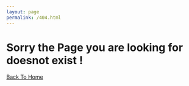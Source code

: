 ```yaml
---
layout: page
permalink: /404.html
---
```


# Sorry the Page you are looking for doesnot exist ! 

[Back To Home]({{site.url}}{{site.baseurl}})